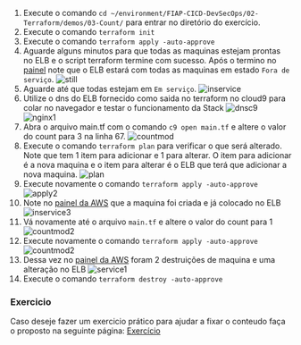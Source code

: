 1. Execute o comando `cd ~/environment/FIAP-CICD-DevSecOps/02-Terraform/demos/03-Count/` para entrar no diretório do exercício.
2. Execute o comando `terraform init`
3. Execute o comando `terraform apply -auto-approve`
4. Aguarde alguns minutos para que todas as maquinas estejam prontas no ELB e o script terraform termine com sucesso. Após o termino no [painel](https://us-east-1.console.aws.amazon.com/ec2/home?region=us-east-1#LoadBalancer:loadBalancerArn=terraform-example-elb;tab=targetInstances) note que o ELB estará com todas as maquinas em estado `Fora de serviço`.
   ![still](images/stillinregistration.png)
5. Aguarde até que todas estejam em `Em serviço`.
   ![inservice](images/inservice2.png)
6. Utilize o dns do ELB fornecido como saida no terraform no cloud9 para colar no navegador e testar o funcionamento da Stack
   ![dnsc9](images/dnsc9.png)
   ![nginx1](images/nginx1.png)
7. Abra o arquivo main.tf com o comando `c9 open main.tf` e altere o valor do count para 3 na linha 67.
   ![countmod](images/countmod.png)
8. Execute o comando `terraform plan` para verificar o que será alterado. Note que tem 1 item para adicionar e 1 para alterar. O item para adicionar é a nova maquina e o item para alterar é o ELB que terá que adicionar a nova maquina.
   ![plan](images/plan.png)
9. Execute novamente o comando `terraform apply -auto-approve`
   ![apply2](images/apply2.png)
10. Note no [painel da AWS](https://us-east-1.console.aws.amazon.com/ec2/home?region=us-east-1#LoadBalancer:loadBalancerArn=terraform-example-elb;tab=targetInstances) que a maquina foi criada e já colocado no ELB
   ![inservice3](images/inservice3.png)
11. Vá novamente até o arquivo `main.tf` e altere o valor do count para 1
      ![countmod2](images/countmod3.png)
12. Execute novamente o comando `terraform apply -auto-approve`
    ![countmod2](images/countmod2.png)
13. Dessa vez no [painel da AWS](https://us-east-1.console.aws.amazon.com/ec2/home?region=us-east-1#LoadBalancer:loadBalancerArn=terraform-example-elb;tab=targetInstances) foram 2 destruições de maquina e uma alteração no ELB
    ![service1](images/inservice1.png)
14. Execute o comando `terraform destroy -auto-approve`


### Exercicio
Caso deseje fazer um exercicio prático para ajudar a fixar o conteudo faça o proposto na seguinte página: [Exercício](../../exercicios/count/README.md)
